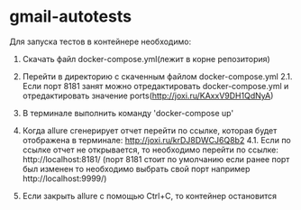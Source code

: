 # gmail-autotests
Для запуска тестов в контейнере необходимо: 
 1. Скачать файл docker-compose.yml(лежит в корне репозитория)
 2. Перейти в директорию с скаченным файлом docker-compose.yml
    2.1. Если порт 8181 занят можно отредактировать docker-compose.yml и отредактировать значение ports(http://joxi.ru/KAxxV9DH1QdNyA)
  
 3. В терминале выполнить команду 'docker-compose up'
 4. Когда allure сгенерирует отчет перейти по ссылке, которая будет отображена в терминале: http://joxi.ru/krDJ8DWCJ6Q8b2
    4.1. Если по ссылке отчет не открывается, то необходимо перейти по ссылке: http://localhost:8181/ (порт 8181 стоит по умолчанию если ранее порт был изменен то необходимо выбрать свой порт например http://localhost:9999/)
    
 5. Если закрыть allure с помощью Ctrl+C, то контейнер остановится
